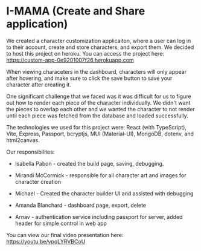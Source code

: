 # I-MAMA (Create and Share application)
We created a character customization applicaiton, where a user can log in to their account, create and store characters, and export them.
We decided to host this project on heroku. You can access the project here: https://custom-app-0e9201007f26.herokuapp.com

When viewing characeters in the dashboard, characters will only appear after hovering, and make sure to click the save button to save your character after creating it.

One significant challenge that we faced was it was difficult for us to figure out how to render each piece of the character individually. We didn't want the pieces to overlap each other and we wanted the character to not render until each piece was fetched from the database and loaded successfully. 

The technologies we used for this project were: React (with TypeScript), Vite, Express, Passport, bcryptjs, MUI (Material-UI), MongoDB, dotenv, and html2canvas.

Our responsibilites:

- Isabella Pabon - created the build page, saving, debugging.

- Mirandi McCormick - responsible for all character art and images for character creation

- Michael - Created the character builder UI and assisted with debugging

- Amanda Blanchard - dashboard page, export, delete

- Arnav - authentication service including passport for server, added header for simple control in web app


You can view our final video presentation here: https://youtu.be/vpqLYRVBCoU
